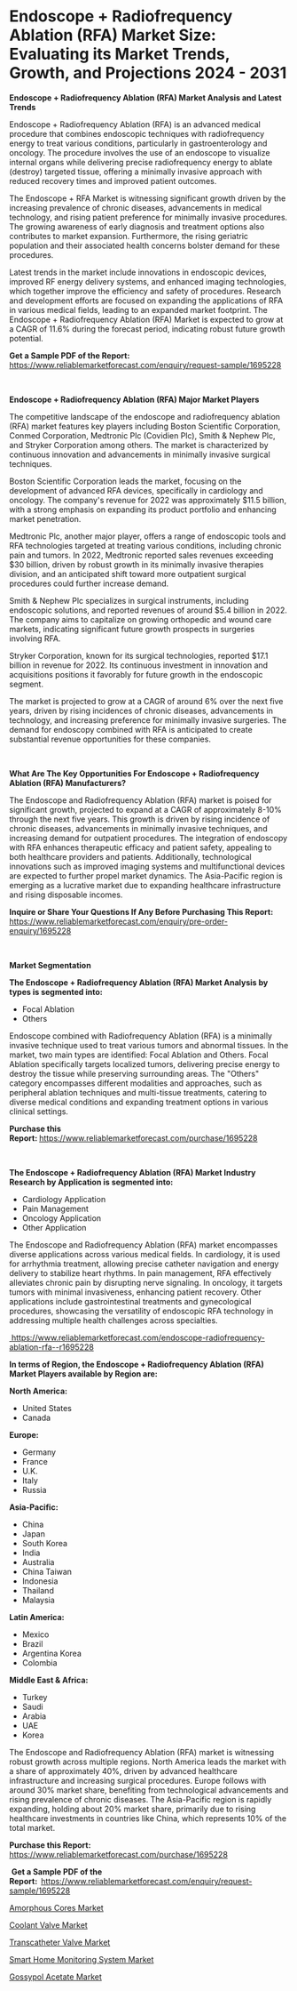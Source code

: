 <p><h1>Endoscope + Radiofrequency Ablation (RFA) Market Size: Evaluating its Market Trends, Growth, and Projections 2024 - 2031</h1></p><p><strong>Endoscope + Radiofrequency Ablation (RFA) Market Analysis and Latest Trends</strong></p>
<p><p>Endoscope + Radiofrequency Ablation (RFA) is an advanced medical procedure that combines endoscopic techniques with radiofrequency energy to treat various conditions, particularly in gastroenterology and oncology. The procedure involves the use of an endoscope to visualize internal organs while delivering precise radiofrequency energy to ablate (destroy) targeted tissue, offering a minimally invasive approach with reduced recovery times and improved patient outcomes.</p><p>The Endoscope + RFA Market is witnessing significant growth driven by the increasing prevalence of chronic diseases, advancements in medical technology, and rising patient preference for minimally invasive procedures. The growing awareness of early diagnosis and treatment options also contributes to market expansion. Furthermore, the rising geriatric population and their associated health concerns bolster demand for these procedures.</p><p>Latest trends in the market include innovations in endoscopic devices, improved RF energy delivery systems, and enhanced imaging technologies, which together improve the efficiency and safety of procedures. Research and development efforts are focused on expanding the applications of RFA in various medical fields, leading to an expanded market footprint. The Endoscope + Radiofrequency Ablation (RFA) Market is expected to grow at a CAGR of 11.6% during the forecast period, indicating robust future growth potential.</p></p>
<p><strong>Get a Sample PDF of the Report:&nbsp;</strong> <a href="https://www.reliablemarketforecast.com/enquiry/request-sample/1695228?utm_campaign=1169&utm_medium=2&utm_source=Github&utm_content=ia&utm_term=17122024&utm_id=endoscope-radiofrequency-ablation-rfa">https://www.reliablemarketforecast.com/enquiry/request-sample/1695228</a></p>
<p>&nbsp;</p>
<p><strong>Endoscope + Radiofrequency Ablation (RFA) Major Market Players</strong></p>
<p><p>The competitive landscape of the endoscope and radiofrequency ablation (RFA) market features key players including Boston Scientific Corporation, Conmed Corporation, Medtronic Plc (Covidien Plc), Smith & Nephew Plc, and Stryker Corporation among others. The market is characterized by continuous innovation and advancements in minimally invasive surgical techniques.</p><p>Boston Scientific Corporation leads the market, focusing on the development of advanced RFA devices, specifically in cardiology and oncology. The company's revenue for 2022 was approximately $11.5 billion, with a strong emphasis on expanding its product portfolio and enhancing market penetration.</p><p>Medtronic Plc, another major player, offers a range of endoscopic tools and RFA technologies targeted at treating various conditions, including chronic pain and tumors. In 2022, Medtronic reported sales revenues exceeding $30 billion, driven by robust growth in its minimally invasive therapies division, and an anticipated shift toward more outpatient surgical procedures could further increase demand.</p><p>Smith & Nephew Plc specializes in surgical instruments, including endoscopic solutions, and reported revenues of around $5.4 billion in 2022. The company aims to capitalize on growing orthopedic and wound care markets, indicating significant future growth prospects in surgeries involving RFA.</p><p>Stryker Corporation, known for its surgical technologies, reported $17.1 billion in revenue for 2022. Its continuous investment in innovation and acquisitions positions it favorably for future growth in the endoscopic segment.</p><p>The market is projected to grow at a CAGR of around 6% over the next five years, driven by rising incidences of chronic diseases, advancements in technology, and increasing preference for minimally invasive surgeries. The demand for endoscopy combined with RFA is anticipated to create substantial revenue opportunities for these companies.</p></p>
<p>&nbsp;</p>
<p><strong>What Are The Key Opportunities For Endoscope + Radiofrequency Ablation (RFA) Manufacturers?</strong></p>
<p><p>The Endoscope and Radiofrequency Ablation (RFA) market is poised for significant growth, projected to expand at a CAGR of approximately 8-10% through the next five years. This growth is driven by rising incidence of chronic diseases, advancements in minimally invasive techniques, and increasing demand for outpatient procedures. The integration of endoscopy with RFA enhances therapeutic efficacy and patient safety, appealing to both healthcare providers and patients. Additionally, technological innovations such as improved imaging systems and multifunctional devices are expected to further propel market dynamics. The Asia-Pacific region is emerging as a lucrative market due to expanding healthcare infrastructure and rising disposable incomes.</p></p>
<p><strong>Inquire or Share Your Questions If Any Before Purchasing This Report:</strong> <a href="https://www.reliablemarketforecast.com/enquiry/pre-order-enquiry/1695228?utm_campaign=1169&utm_medium=2&utm_source=Github&utm_content=ia&utm_term=17122024&utm_id=endoscope-radiofrequency-ablation-rfa">https://www.reliablemarketforecast.com/enquiry/pre-order-enquiry/1695228</a></p>
<p>&nbsp;</p>
<p><strong>Market Segmentation</strong></p>
<p><strong>The Endoscope + Radiofrequency Ablation (RFA) Market Analysis by types is segmented into:</strong></p>
<p><ul><li>Focal Ablation</li><li>Others</li></ul></p>
<p><p>Endoscope combined with Radiofrequency Ablation (RFA) is a minimally invasive technique used to treat various tumors and abnormal tissues. In the market, two main types are identified: Focal Ablation and Others. Focal Ablation specifically targets localized tumors, delivering precise energy to destroy the tissue while preserving surrounding areas. The "Others" category encompasses different modalities and approaches, such as peripheral ablation techniques and multi-tissue treatments, catering to diverse medical conditions and expanding treatment options in various clinical settings.</p></p>
<p><strong>Purchase this Report:&nbsp;</strong><a href="https://www.reliablemarketforecast.com/purchase/1695228?utm_campaign=1169&utm_medium=2&utm_source=Github&utm_content=ia&utm_term=17122024&utm_id=endoscope-radiofrequency-ablation-rfa">https://www.reliablemarketforecast.com/purchase/1695228</a></p>
<p>&nbsp;</p>
<p><strong>The Endoscope + Radiofrequency Ablation (RFA) Market Industry Research by Application is segmented into:</strong></p>
<p><ul><li>Cardiology Application</li><li>Pain Management</li><li>Oncology Application</li><li>Other Application</li></ul></p>
<p><p>The Endoscope and Radiofrequency Ablation (RFA) market encompasses diverse applications across various medical fields. In cardiology, it is used for arrhythmia treatment, allowing precise catheter navigation and energy delivery to stabilize heart rhythms. In pain management, RFA effectively alleviates chronic pain by disrupting nerve signaling. In oncology, it targets tumors with minimal invasiveness, enhancing patient recovery. Other applications include gastrointestinal treatments and gynecological procedures, showcasing the versatility of endoscopic RFA technology in addressing multiple health challenges across specialties.</p></p>
<p><a href="https://www.reliablemarketforecast.com/endoscope-radiofrequency-ablation-rfa--r1695228?utm_campaign=1169&utm_medium=2&utm_source=Github&utm_content=ia&utm_term=17122024&utm_id=endoscope-radiofrequency-ablation-rfa">&nbsp;https://www.reliablemarketforecast.com/endoscope-radiofrequency-ablation-rfa--r1695228</a></p>
<p><strong>In terms of Region, the Endoscope + Radiofrequency Ablation (RFA) Market Players available by Region are:</strong></p>
<p>
    <p> <strong> North America: </strong>
        <ul>
            <li>United States</li>
            <li>Canada</li>
        </ul>
        </p> 
    <p> <strong> Europe: </strong>
        <ul>
            <li>Germany</li>
            <li>France</li>
            <li>U.K.</li>
            <li>Italy</li>
            <li>Russia</li>
        </ul>
        </p> 
    <p> <strong> Asia-Pacific: </strong>
        <ul>
            <li>China</li>
            <li>Japan</li>
            <li>South Korea</li>
            <li>India</li>
            <li>Australia</li>
            <li>China Taiwan</li>
            <li>Indonesia</li>
            <li>Thailand</li>
            <li>Malaysia</li>
        </ul>
        </p> 
    <p> <strong> Latin America: </strong>
        <ul>
            <li>Mexico</li>
            <li>Brazil</li>
            <li>Argentina Korea</li>
            <li>Colombia</li>
        </ul>
        </p> 
    <p> <strong> Middle East & Africa: </strong>
        <ul>
            <li>Turkey</li>
            <li>Saudi</li>
            <li>Arabia</li>
            <li>UAE</li>
            <li>Korea</li>
        </ul>
    </p>
    </p>
<p><p>The Endoscope and Radiofrequency Ablation (RFA) market is witnessing robust growth across multiple regions. North America leads the market with a share of approximately 40%, driven by advanced healthcare infrastructure and increasing surgical procedures. Europe follows with around 30% market share, benefiting from technological advancements and rising prevalence of chronic diseases. The Asia-Pacific region is rapidly expanding, holding about 20% market share, primarily due to rising healthcare investments in countries like China, which represents 10% of the total market.</p></p>
<p><strong>Purchase this Report: </strong><a href="https://www.reliablemarketforecast.com/purchase/1695228?utm_campaign=1169&utm_medium=2&utm_source=Github&utm_content=ia&utm_term=17122024&utm_id=endoscope-radiofrequency-ablation-rfa">https://www.reliablemarketforecast.com/purchase/1695228</a></p>
<p>&nbsp;<strong>Get a Sample PDF of the Report:&nbsp;&nbsp;</strong><a href="https://www.reliablemarketforecast.com/enquiry/request-sample/1695228?utm_campaign=1169&utm_medium=2&utm_source=Github&utm_content=ia&utm_term=17122024&utm_id=endoscope-radiofrequency-ablation-rfa">https://www.reliablemarketforecast.com/enquiry/request-sample/1695228</a></p>
<p><strong></strong></p>
<p><p><a href="https://www.linkedin.com/pulse/how-amorphous-cores-market-projected-soar-size-share-131-cagr-zdkge?utm_campaign=1169&utm_medium=2&utm_source=Github&utm_content=ia&utm_term=17122024&utm_id=endoscope-radiofrequency-ablation-rfa">Amorphous Cores Market</a></p><p><a href="https://www.linkedin.com/pulse/scope-trends-coolant-valve-market-latest-dynamics-future-predictions-f8nvf?utm_campaign=1169&utm_medium=2&utm_source=Github&utm_content=ia&utm_term=17122024&utm_id=endoscope-radiofrequency-ablation-rfa">Coolant Valve Market</a></p><p><a href="https://github.com/pizolina/Market-Research-Report-List-6/blob/main/transcatheter-valve-market.md?utm_campaign=1169&utm_medium=2&utm_source=Github&utm_content=ia&utm_term=17122024&utm_id=endoscope-radiofrequency-ablation-rfa">Transcatheter Valve Market</a></p><p><a href="https://www.linkedin.com/pulse/future-growth-smart-home-monitoring-system-market-103-cagr-nufff?utm_campaign=1169&utm_medium=2&utm_source=Github&utm_content=ia&utm_term=17122024&utm_id=endoscope-radiofrequency-ablation-rfa">Smart Home Monitoring System Market</a></p><p><a href="https://www.linkedin.com/pulse/a-mkt-nova-vc8zf?utm_campaign=1169&utm_medium=2&utm_source=Github&utm_content=ia&utm_term=17122024&utm_id=endoscope-radiofrequency-ablation-rfa">Gossypol Acetate Market</a></p></p>